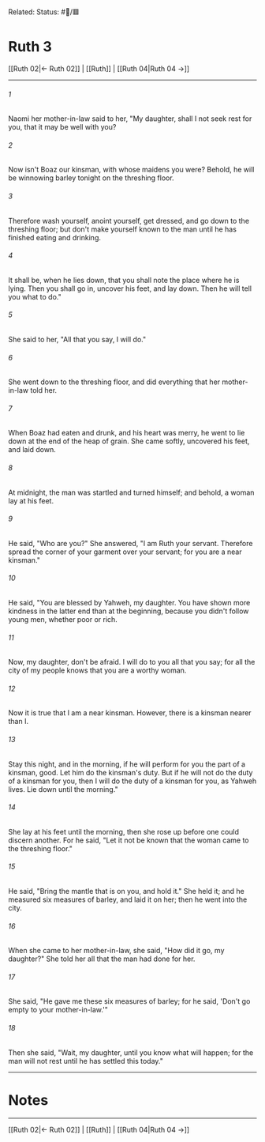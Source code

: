 Related:
Status: #📖/🟥
# Ruth 3

[[Ruth 02|← Ruth 02]] | [[Ruth]] | [[Ruth 04|Ruth 04 →]]
***



###### 1 
Naomi her mother-in-law said to her, "My daughter, shall I not seek rest for you, that it may be well with you? 

###### 2 
Now isn't Boaz our kinsman, with whose maidens you were? Behold, he will be winnowing barley tonight on the threshing floor. 

###### 3 
Therefore wash yourself, anoint yourself, get dressed, and go down to the threshing floor; but don't make yourself known to the man until he has finished eating and drinking. 

###### 4 
It shall be, when he lies down, that you shall note the place where he is lying. Then you shall go in, uncover his feet, and lay down. Then he will tell you what to do." 

###### 5 
She said to her, "All that you say, I will do." 

###### 6 
She went down to the threshing floor, and did everything that her mother-in-law told her. 

###### 7 
When Boaz had eaten and drunk, and his heart was merry, he went to lie down at the end of the heap of grain. She came softly, uncovered his feet, and laid down. 

###### 8 
At midnight, the man was startled and turned himself; and behold, a woman lay at his feet. 

###### 9 
He said, "Who are you?" She answered, "I am Ruth your servant. Therefore spread the corner of your garment over your servant; for you are a near kinsman." 

###### 10 
He said, "You are blessed by Yahweh, my daughter. You have shown more kindness in the latter end than at the beginning, because you didn't follow young men, whether poor or rich. 

###### 11 
Now, my daughter, don't be afraid. I will do to you all that you say; for all the city of my people knows that you are a worthy woman. 

###### 12 
Now it is true that I am a near kinsman. However, there is a kinsman nearer than I. 

###### 13 
Stay this night, and in the morning, if he will perform for you the part of a kinsman, good. Let him do the kinsman's duty. But if he will not do the duty of a kinsman for you, then I will do the duty of a kinsman for you, as Yahweh lives. Lie down until the morning." 

###### 14 
She lay at his feet until the morning, then she rose up before one could discern another. For he said, "Let it not be known that the woman came to the threshing floor." 

###### 15 
He said, "Bring the mantle that is on you, and hold it." She held it; and he measured six measures of barley, and laid it on her; then he went into the city. 

###### 16 
When she came to her mother-in-law, she said, "How did it go, my daughter?" She told her all that the man had done for her. 

###### 17 
She said, "He gave me these six measures of barley; for he said, 'Don't go empty to your mother-in-law.'" 

###### 18 
Then she said, "Wait, my daughter, until you know what will happen; for the man will not rest until he has settled this today."

---
# Notes


***
[[Ruth 02|← Ruth 02]] | [[Ruth]] | [[Ruth 04|Ruth 04 →]]
